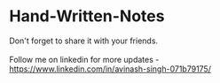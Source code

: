 # Hand-Written-Notes

Don't forget to share it with your friends.<br><br>
Follow me on linkedin for more updates - https://www.linkedin.com/in/avinash-singh-071b79175/
